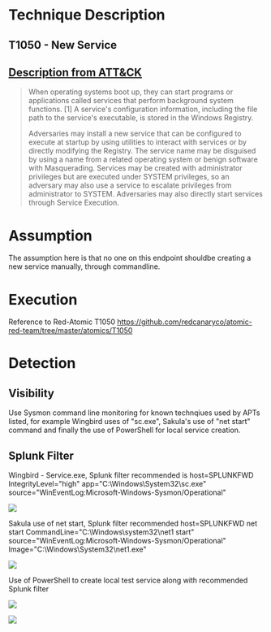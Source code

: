 # Technique Description

## T1050 - New Service
## [Description from ATT&CK](https://attack.mitre.org/techniques/T1050/)
<blockquote>
When operating systems boot up, they can start programs or applications called services that perform background system functions. [1] A service's configuration information, including the file path to the service's executable, is stored in the Windows Registry.

Adversaries may install a new service that can be configured to execute at startup by using utilities to interact with services or by directly modifying the Registry. The service name may be disguised by using a name from a related operating system or benign software with Masquerading. Services may be created with administrator privileges but are executed under SYSTEM privileges, so an adversary may also use a service to escalate privileges from administrator to SYSTEM. Adversaries may also directly start services through Service Execution.
</blockquote>

# Assumption
The assumption here is that no one on this endpoint shouldbe creating a new service manually, through commandline.

# Execution
Reference to Red-Atomic T1050 https://github.com/redcanaryco/atomic-red-team/tree/master/atomics/T1050

# Detection

## Visibility
Use Sysmon command line monitoring for known technqiues used by APTs listed, for example Wingbird uses of "sc.exe", Sakula's use of "net start" command and finally the use of PowerShell for local service creation.

## Splunk Filter
Wingbird - Service.exe, Splunk filter recommended is host=SPLUNKFWD IntegrityLevel="high" app="C:\\Windows\\System32\\sc.exe" source="WinEventLog:Microsoft-Windows-Sysmon/Operational"
<p>
  <img src="https://github.com/ayusuf15/DPI911SSA-Project-Group3/blob/master/Privilege-escalation/New%20Service/Screenshots/1.png">
</p>

Sakula use of net start, Splunk filter recommended host=SPLUNKFWD net start CommandLine="C:\\Windows\\system32\\net1  start" source="WinEventLog:Microsoft-Windows-Sysmon/Operational" Image="C:\\Windows\\System32\\net1.exe"
<p>
  <img src="https://github.com/ayusuf15/DPI911SSA-Project-Group3/blob/master/Privilege-escalation/New%20Service/Screenshots/2.png">
</p>

Use of PowerShell to create local test service along with recommended Splunk filter
<p>
  <img src="https://github.com/ayusuf15/DPI911SSA-Project-Group3/blob/master/Privilege-escalation/New%20Service/Screenshots/3.png">
</p>

<p>
  <img src="https://github.com/ayusuf15/DPI911SSA-Project-Group3/blob/master/Privilege-escalation/New%20Service/Screenshots/4.png">
</p>
 
